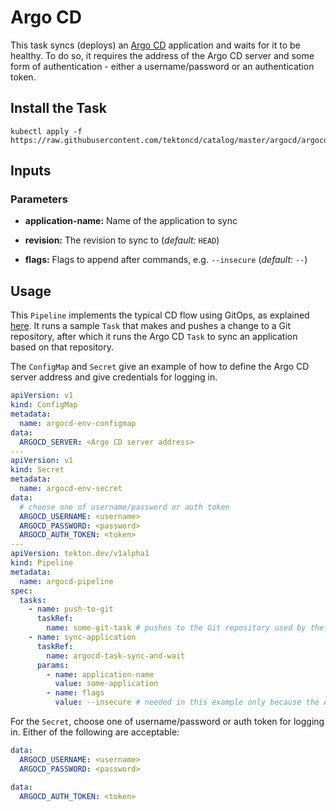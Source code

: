 # Argo CD

This task syncs (deploys) an [Argo CD](https://argoproj.github.io/argo-cd/) application and waits for it to be healthy. To do so, it requires the address of the Argo CD server and some form of authentication - either a username/password or an authentication token.

## Install the Task

```
kubectl apply -f https://raw.githubusercontent.com/tektoncd/catalog/master/argocd/argocd.yaml
```

## Inputs

### Parameters

* **application-name:** Name of the application to sync

* **revision:** The revision to sync to (_default:_ `HEAD`)

* **flags:** Flags to append after commands, e.g. `--insecure` (_default:_ `--`)

## Usage

This `Pipeline` implements the typical CD flow using GitOps, as explained [here](https://argoproj.github.io/argo-cd/user-guide/ci_automation/). It runs a sample `Task` that makes and pushes a change to a Git repository, after which it runs the Argo CD `Task` to sync an application based on that repository.

The `ConfigMap` and `Secret` give an example of how to define the Argo CD server address and give credentials for logging in.

```YAML
apiVersion: v1
kind: ConfigMap
metadata:
  name: argocd-env-configmap
data:
  ARGOCD_SERVER: <Argo CD server address>
---
apiVersion: v1
kind: Secret
metadata:
  name: argocd-env-secret
data:
  # choose one of username/password or auth token
  ARGOCD_USERNAME: <username>
  ARGOCD_PASSWORD: <password>
  ARGOCD_AUTH_TOKEN: <token>
---
apiVersion: tekton.dev/v1alpha1
kind: Pipeline
metadata:
  name: argocd-pipeline
spec:
  tasks:
    - name: push-to-git
      taskRef:
        name: some-git-task # pushes to the Git repository used by the application in the next task
    - name: sync-application
      taskRef:
        name: argocd-task-sync-and-wait
      params:
        - name: application-name
          value: some-application
        - name: flags
          value: --insecure # needed in this example only because the Argo CD server is locally hosted
```

For the `Secret`, choose one of username/password or auth token for logging in. Either of the following are acceptable:

```YAML
data:
  ARGOCD_USERNAME: <username>
  ARGOCD_PASSWORD: <password>
```

```YAML
data:
  ARGOCD_AUTH_TOKEN: <token>
```